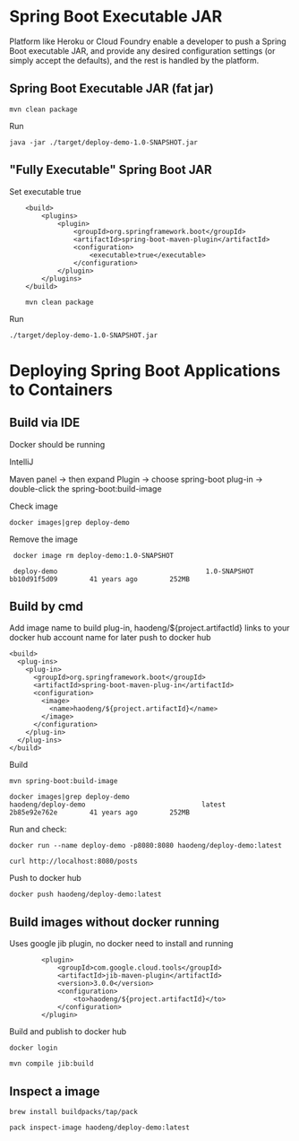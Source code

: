 # Spring Boot Executable JAR
Platform like Heroku or Cloud Foundry enable a developer to push a Spring Boot executable JAR, 
and provide any desired configuration settings (or simply accept the defaults), and the rest is handled by the platform.


## Spring Boot Executable JAR (fat jar)

    mvn clean package

Run

    java -jar ./target/deploy-demo-1.0-SNAPSHOT.jar
    
    
## "Fully Executable" Spring Boot JAR
Set executable true

        <build>
            <plugins>
                <plugin>
                    <groupId>org.springframework.boot</groupId>
                    <artifactId>spring-boot-maven-plugin</artifactId>
                    <configuration>
                        <executable>true</executable>
                    </configuration>
                </plugin>
            </plugins>
        </build>
        
        mvn clean package
        
Run

    ./target/deploy-demo-1.0-SNAPSHOT.jar

# Deploying Spring Boot Applications to Containers
## Build via IDE
Docker should be running

IntelliJ

Maven panel -> then expand Plugin -> choose spring-boot plug-in -> double-click the spring-boot:build-image

Check image

    docker images|grep deploy-demo

Remove the image

     docker image rm deploy-demo:1.0-SNAPSHOT
     
     deploy-demo                                     1.0-SNAPSHOT        bb10d91f5d09        41 years ago        252MB


## Build by cmd
Add image name to build plug-in, haodeng/${project.artifactId} links to your docker hub account name for later push to docker hub

    <build>
      <plug-ins>
        <plug-in>
          <groupId>org.springframework.boot</groupId>
          <artifactId>spring-boot-maven-plug-in</artifactId>
          <configuration>
            <image>
              <name>haodeng/${project.artifactId}</name>
            </image>
          </configuration>
        </plug-in>
      </plug-ins>
    </build>

Build
    
    mvn spring-boot:build-image
    
    docker images|grep deploy-demo
    haodeng/deploy-demo                             latest              2b85e92e762e        41 years ago        252MB

Run and check:

    docker run --name deploy-demo -p8080:8080 haodeng/deploy-demo:latest
    
    curl http://localhost:8080/posts

Push to docker hub

    docker push haodeng/deploy-demo:latest
    
## Build images without docker running
Uses google jib plugin, no docker need to install and running

            <plugin>
                <groupId>com.google.cloud.tools</groupId>
                <artifactId>jib-maven-plugin</artifactId>
                <version>3.0.0</version>
                <configuration>
                    <to>haodeng/${project.artifactId}</to>
                </configuration>
            </plugin>

Build and publish to docker hub

    docker login
    
    mvn compile jib:build
    
## Inspect a image

    brew install buildpacks/tap/pack
    
    pack inspect-image haodeng/deploy-demo:latest
    
    
